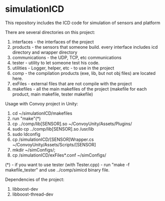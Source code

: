 # simulationICD
This repository includes the ICD code for simulation of sensors and platform

There are several directories on this project:
1. interfaces - the interfaces of the project
2. products - the sensors that someone build. every interface includes icd directory and wrapper directory
3. communications - the UDP, TCP, etc communications
4. tester - utility to let someone test his code.
5. utilities - Logger, helper, etc - to use in the project
6. comp - the compilation products (exe, lib, but not obj files) are located here.
7. exFiles - external files that are not compile with the project
8. makefiles - all the main makefiles of the project (makefile for each product, main makefile, tester makefile)

Usage with Convoy project in Unity:
1. cd ~/simulationICD/makefiles
2. run "make"(*)
3. cp ../comp/lib[SENSOR].so ~/ConvoyUnity/Assets/Plugins/
4. sudo cp ../comp/lib[SENSOR].so /usr/lib
5. sudo ldconfig
6. cp /simulationICD/[SENSOR]Wrapper.cs ~/ConvoyUnity/Assets/Scripts/[SENSOR]
7. mkdir ~/simConfigs/;
8. cp /simulationICD/exFiles*.conf ~/simConfigs/

(*) - if you want to use tester (with Tester.cpp) - run "make -f makefile_tester" and use ../comp/simicd binary file.

Dependencies of the project:
1. libboost-dev
2. libboost-thread-dev